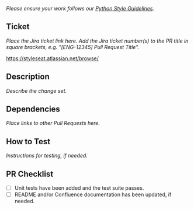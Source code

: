 *Please ensure your work follows our [Python Style Guidelines](https://styleseat.atlassian.net/wiki/spaces/EN/pages/102138250/Python+Style+Guide).*

Ticket
---
*Place the Jira ticket link here. Add the Jira ticket number(s) to the PR title in square brackets, e.g. "[ENG-12345] Pull Request Title".*

https://styleseat.atlassian.net/browse/<ticket-number>

Description
---
*Describe the change set.*

Dependencies
---
*Place links to other Pull Requests here.*

How to Test
---
*Instructions for testing, if needed.*

PR Checklist
---
- [ ] Unit tests have been added and the test suite passes.
- [ ] README and/or Confluence documentation has been updated, if needed.
